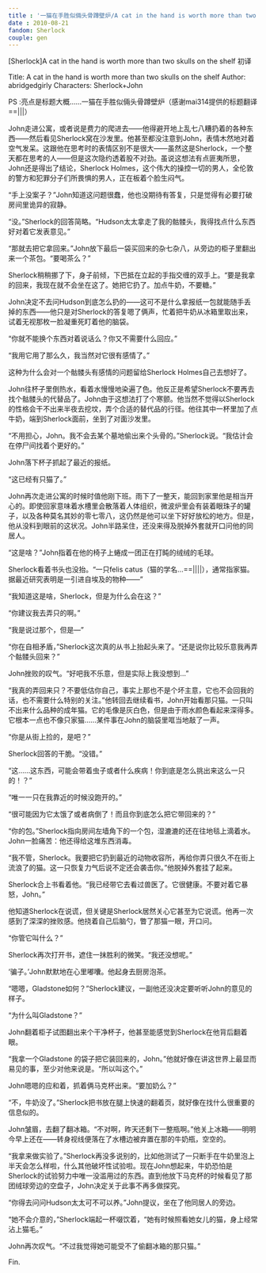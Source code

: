 ```yaml
---
title : '一猫在手胜似倆头骨蹲壁炉/A cat in the hand is worth more than two skulls on the shelf'
date : 2010-08-21
fandom: Sherlock
couple: gen
---
```


[Sherlock]A cat in the hand is worth more than two skulls on the shelf 初译


Title: A cat in the hand is worth more than two skulls on the shelf
Author: abridgedgirly
Characters: Sherlock+John

PS :亮点是标题大概……一猫在手胜似倆头骨蹲壁炉（感谢mai314提供的标题翻译==|||）


John走进公寓，或者说是费力的爬进去——他得避开地上乱七八糟扔着的各种东西——然后看见Sherlock窝在沙发里。他甚至都没注意到John，表情木然地对着空气发呆。这跟他在思考时的表情区别不是很大——虽然这是Sherlock，一个整天都在思考的人——但是这次隐约透着股不对劲。虽说这想法有点匪夷所思，John还是得出了结论，Sherlock Holmes，这个伟大的操控一切的男人，全伦敦的警方和犯罪分子们所畏惧的男人，正在板着个脸生闷气。

“手上没案子？”John知道这问题很蠢，他也没期待有答复，只是觉得有必要打破房间里诡异的寂静。

“没。”Sherlock的回答简略。“Hudson太太拿走了我的骷髅头，我得找点什么东西好对着它发表意见。”

“那就去把它拿回来。”John放下最后一袋买回来的杂七杂八，从旁边的柜子里翻出来一个茶包。“要喝茶么？”

Sherlock稍稍挪了下，身子前倾，下巴抵在立起的手指交缠的双手上。“要是我拿的回来，我现在就不会坐在这了。她把它扔了。加点牛奶，不要糖。”

John决定不去问Hudson到底怎么扔的——这可不是什么拿报纸一包就能随手丢掉的东西——他只是对Sherlock的答复嗯了俩声，忙着把牛奶从冰箱里取出来，试着无视那枚一脸凝重死盯着他的脑袋。

“你就不能换个东西对着说话么？你又不需要什么回应。”

“我用它用了那么久，我当然对它很有感情了。”

这种为什么会对一个骷髅头有感情的问题留给Sherlock Holmes自己去想好了。

John往杯子里倒热水，看着水慢慢地染遍了色。他反正是希望Sherlock不要再去找个骷髅头的代替品了。John由于这想法打了个寒颤。他当然不觉得以Sherlock的性格会干不出来半夜去挖坟，弄个合适的替代品的行径。他往其中一杯里加了点牛奶，端到Sherlock面前，坐到了对面沙发里。

“不用担心，John。我不会去某个墓地偷出来个头骨的。”Sherlock说。“我估计会在停尸间找着个更好的。”

John落下杯子抓起了最近的报纸。

“这已经有只猫了。”





John再次走进公寓的时候时值他刚下班。雨下了一整天，能回到家里他是相当开心的。即使回家意味着水槽里会散落着人体组织，微波炉里会有装着眼珠子的罐子，以及各种莫名其妙的零七零八，这仍然是他可以坐下好好放松的地方。但是，他从没料到眼前的这状况。John半路呆住，还没来得及脱掉外套就开口问他的同居人。

“这是啥？”John指着在他的椅子上蜷成一团正在打盹的绒绒的毛球。

Sherlock看着书头也没抬。“一只felis catus（猫的学名…==||||），通常指家猫。据最近研究表明是一引进自埃及的物种——”

“我知道这是啥，Sherlock，但是为什么会在这？”

“你建议我去弄只的啊。”

“我是说过那个，但是—”

“你在自相矛盾，”Sherlock这次真的从书上抬起头来了。“还是说你比较乐意我再弄个骷髅头回来？”

John挫败的叹气。“好吧我不乐意，但是实际上我没想到…”

“我真的弄回来只？不要低估你自己，事实上那也不是个坏主意，它也不会回我的话，也不需要什么特别的关注。”他转回去继续看书，John开始看那只猫。一只叫不出来什么品种的成年猫。它的毛像是灰白色，但是由于雨水颜色看起来深得多。它根本一点也不像只家猫……某件事在John的脑袋里哐当地敲了一声。

“你是从街上捡的，是吧？”

Sherlock回答的干脆。“没错。”

“这……这东西，可能会带着虫子或者什么疾病！你到底是怎么挑出来这么一只的！？”

“唯一一只在我靠近的时候没跑开的。”

“很可能因为它太饿了或者病倒了！而且你到底怎么把它带回来的？”

“你的包。”Sherlock指向房间左墙角下的一个包，湿漉漉的还在往地毯上滴着水。John一脸痛苦：他还得给这堆东西消毒。

“我不管，Sherlock。我要把它扔到最近的动物收容所，再给你弄只很久不在街上流浪了的猫。这一只恢复力气后说不定还会袭击你。”他脱掉外套挂了起来。

Sherlock合上书看着他。“我已经带它去看过兽医了。它很健康。不要对着它暴怒，John。”



他知道Sherlock在说谎，但关键是Sherlock居然关心它甚至为它说谎。他再一次感到了深深的挫败感。他挠着自己后脑勺，瞥了那猫一眼，开口问。

“你管它叫什么？”

Sherlock再次打开书，遮住一抹胜利的微笑。“我还没想呢。”

‘骗子。’John默默地在心里嘟囔。他起身去厨房泡茶。

“嗯嗯，Gladstone如何？”Sherlock建议，一副他还没决定要听听John的意见的样子。

“为什么叫Gladstone？”

John翻着柜子试图翻出来个干净杯子，他甚至能感觉到Sherlock在他背后翻着眼。

“我拿一个Gladstone 的袋子把它装回来的，John。”他就好像在讲这世界上最显而易见的事，至少对他来说是。“所以叫这个。”

John嗯嗯的应和着，抓着俩马克杯出来。“要加奶么？”

“不，牛奶没了。”Sherlock把书放在腿上快速的翻着页，就好像在找什么很重要的信息似的。

John皱眉，去翻了翻冰箱。“不对啊，昨天还剩下一整瓶啊。”他关上冰箱——明明今早上还在——转身视线便落在了水槽边被弃置在那的牛奶瓶，空空的。

“我拿来做实验了。”Sherlock再没多说别的，比如他测试了一只断手在牛奶里泡上半天会怎么样啦，什么其他破坏性试验啦。现在John想起来，牛奶恐怕是Sherlock的试验努力中唯一没滥用过的东西。直到他放下马克杯的时候看见了那团绒球旁边的空盘子，John决定关于此事不再多做探究。

“你得去问问Hudson太太可不可以养。”John提议，坐在了他同居人的旁边。

“她不会介意的，”Sherlock端起一杯啜饮着，“她有时候照看她女儿的猫，身上经常沾上猫毛。”

John再次叹气。“不过我觉得她可能受不了偷翻冰箱的那只猫。”



Fin.